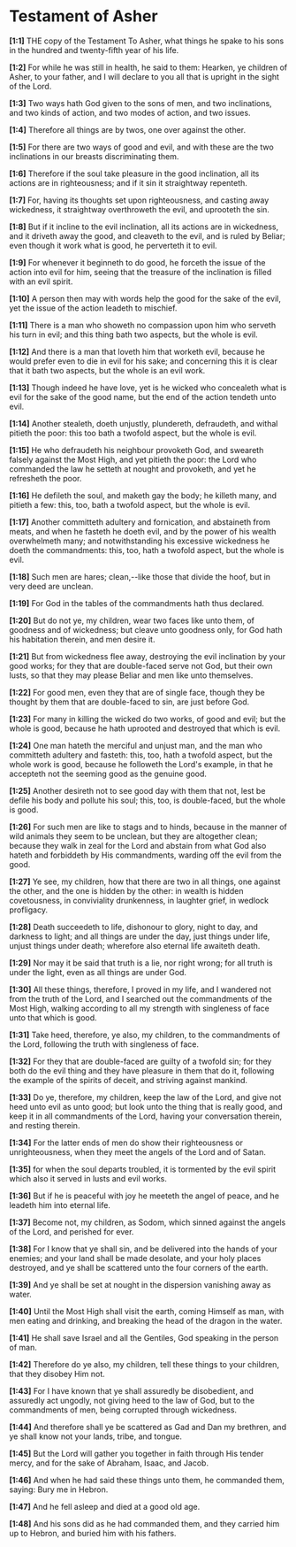 # Testament of Asher



**[1:1]** THE copy of the Testament To Asher, what things he spake to his sons in the hundred and twenty-fifth year of his life.

**[1:2]** For while he was still in health, he said to them: Hearken, ye children of Asher, to your father, and I will declare to you all that is upright in the sight of the Lord.

**[1:3]** Two ways hath God given to the sons of men, and two inclinations, and two kinds of action, and two modes of action, and two issues.

**[1:4]** Therefore all things are by twos, one over against the other.

**[1:5]** For there are two ways of good and evil, and with these are the two inclinations in our breasts discriminating them.

**[1:6]** Therefore if the soul take pleasure in the good inclination, all its actions are in righteousness; and if it sin it straightway repenteth.

**[1:7]** For, having its thoughts set upon righteousness, and casting away wickedness, it straightway overthroweth the evil, and uprooteth the sin.

**[1:8]** But if it incline to the evil inclination, all its actions are in wickedness, and it driveth away the good, and cleaveth to the evil, and is ruled by Beliar; even though it work what is good, he perverteth it to evil.

**[1:9]** For whenever it beginneth to do good, he forceth the issue of the action into evil for him, seeing that the treasure of the inclination is filled with an evil spirit.

**[1:10]** A person then may with words help the good for the sake of the evil, yet the issue of the action leadeth to mischief.

**[1:11]** There is a man who showeth no compassion upon him who serveth his turn in evil; and this thing bath two aspects, but the whole is evil.

**[1:12]** And there is a man that loveth him that worketh evil, because he would prefer even to die in evil for his sake; and concerning this it is clear that it bath two aspects, but the whole is an evil work.

**[1:13]** Though indeed he have love, yet is he wicked who concealeth what is evil for the sake of the good name, but the end of the action tendeth unto evil.

**[1:14]** Another stealeth, doeth unjustly, plundereth, defraudeth, and withal pitieth the poor: this too bath a twofold aspect, but the whole is evil.

**[1:15]** He who defraudeth his neighbour provoketh God, and sweareth falsely against the Most High, and yet pitieth the poor: the Lord who commanded the law he setteth at nought and provoketh, and yet he refresheth the poor.

**[1:16]** He defileth the soul, and maketh gay the body; he killeth many, and pitieth a few: this, too, bath a twofold aspect, but the whole is evil.

**[1:17]** Another committeth adultery and fornication, and abstaineth from meats, and when he fasteth he doeth evil, and by the power of his wealth overwhelmeth many; and notwithstanding his excessive wickedness he doeth the commandments: this, too, hath a twofold aspect, but the whole is evil.

**[1:18]** Such men are hares; clean,--like those that divide the hoof, but in very deed are unclean.

**[1:19]** For God in the tables of the commandments hath thus declared.

**[1:20]** But do not ye, my children, wear two faces like unto them, of goodness and of wickedness; but cleave unto goodness only, for God hath his habitation therein, and men desire it.

**[1:21]** But from wickedness flee away, destroying the evil inclination by your good works; for they that are double-faced serve not God, but their own lusts, so that they may please Beliar and men like unto themselves.

**[1:22]** For good men, even they that are of single face, though they be thought by them that are double-faced to sin, are just before God.

**[1:23]** For many in killing the wicked do two works, of good and evil; but the whole is good, because he hath uprooted and destroyed that which is evil.

**[1:24]** One man hateth the merciful and unjust man, and the man who committeth adultery and fasteth: this, too, hath a twofold aspect, but the whole work is good, because he followeth the Lord's example, in that he accepteth not the seeming good as the genuine good.

**[1:25]** Another desireth not to see good day with them that not, lest be defile his body and pollute his soul; this, too, is double-faced, but the whole is good.

**[1:26]** For such men are like to stags and to hinds, because in the manner of wild animals they seem to be unclean, but they are altogether clean; because they walk in zeal for the Lord and abstain from what God also hateth and forbiddeth by His commandments, warding off the evil from the good.

**[1:27]** Ye see, my children, how that there are two in all things, one against the other, and the one is hidden by the other: in wealth is hidden covetousness, in conviviality drunkenness, in laughter grief, in wedlock profligacy.

**[1:28]** Death succeedeth to life, dishonour to glory, night to day, and darkness to light; and all things are under the day, just things under life, unjust things under death; wherefore also eternal life awaiteth death.

**[1:29]** Nor may it be said that truth is a lie, nor right wrong; for all truth is under the light, even as all things are under God.

**[1:30]** All these things, therefore, I proved in my life, and I wandered not from the truth of the Lord, and I searched out the commandments of the Most High, walking according to all my strength with singleness of face unto that which is good.

**[1:31]** Take heed, therefore, ye also, my children, to the commandments of the Lord, following the truth with singleness of face.

**[1:32]** For they that are double-faced are guilty of a twofold sin; for they both do the evil thing and they have pleasure in them that do it, following the example of the spirits of deceit, and striving against mankind.

**[1:33]** Do ye, therefore, my children, keep the law of the Lord, and give not heed unto evil as unto good; but look unto the thing that is really good, and keep it in all commandments of the Lord, having your conversation therein, and resting therein.

**[1:34]** For the latter ends of men do show their righteousness or unrighteousness, when they meet the angels of the Lord and of Satan.

**[1:35]** for when the soul departs troubled, it is tormented by the evil spirit which also it served in lusts and evil works.

**[1:36]** But if he is peaceful with joy he meeteth the angel of peace, and he leadeth him into eternal life.

**[1:37]** Become not, my children, as Sodom, which sinned against the angels of the Lord, and perished for ever.

**[1:38]** For I know that ye shall sin, and be delivered into the hands of your enemies; and your land shall be made desolate, and your holy places destroyed, and ye shall be scattered unto the four corners of the earth.

**[1:39]** And ye shall be set at nought in the dispersion vanishing away as water.

**[1:40]** Until the Most High shall visit the earth, coming Himself as man, with men eating and drinking, and breaking the head of the dragon in the water.

**[1:41]** He shall save Israel and all the Gentiles, God speaking in the person of man.

**[1:42]** Therefore do ye also, my children, tell these things to your children, that they disobey Him not.

**[1:43]** For I have known that ye shall assuredly be disobedient, and assuredly act ungodly, not giving heed to the law of God, but to the commandments of men, being corrupted through wickedness.

**[1:44]** And therefore shall ye be scattered as Gad and Dan my brethren, and ye shall know not your lands, tribe, and tongue.

**[1:45]** But the Lord will gather you together in faith through His tender mercy, and for the sake of Abraham, Isaac, and Jacob.

**[1:46]** And when he had said these things unto them, he commanded them, saying: Bury me in Hebron.

**[1:47]** And he fell asleep and died at a good old age.

**[1:48]** And his sons did as he had commanded them, and they carried him up to Hebron, and buried him with his fathers.

